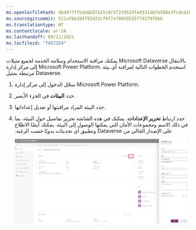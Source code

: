 ```yaml
---
ms.openlocfilehash: d6d477ffbab66d7a15c8c5f219524fed331db7e588e3fcdcd1852151f71ebc5a
ms.sourcegitcommit: 511a76b204f93d23cf9f7a70059525f79170f6bb
ms.translationtype: HT
ms.contentlocale: ar-SA
ms.lasthandoff: 08/11/2021
ms.locfileid: "7457354"
---
```

يمكنك مراقبة الاستخدام وسلامة الخدمة لجميع مثيلات Microsoft Dataverse بالانتقال إلى مركز إدارة Microsoft Power Platform. استخدم الخطوات التالية لمراقبة أي بيئة مرتبطة بمثيل Dataverse.

1.  سجّل الدخول إلى مركز إدارة Microsoft Power Platform.

2.  حدد **البيئات** في الجزء الأيسر.

3.  حدد البيئة المراد مراقبتها أو تعديل إعداداتها.

4.  حدد ‏‫ارتباط **تحرير الإعدادات**. يمكنك في هذه الشاشة تحرير تفاصيل حول البيئة، بما في ذلك الاسم ومجموعات الأمان التي يمكنها الوصول إلى البيئة. يمكنك أيضًا الاطلاع على الإصدار الحالي من Dataverse وتطبيق أي تحديثات يدويًا حسب الرغبة.

    ![لقطة شاشة لارتباط "تحرير الإعدادات" حيث يمكن تغيير تفاصيل البيئة.](../media/Module_2_-_Unit_5_-_Image_1.png)
